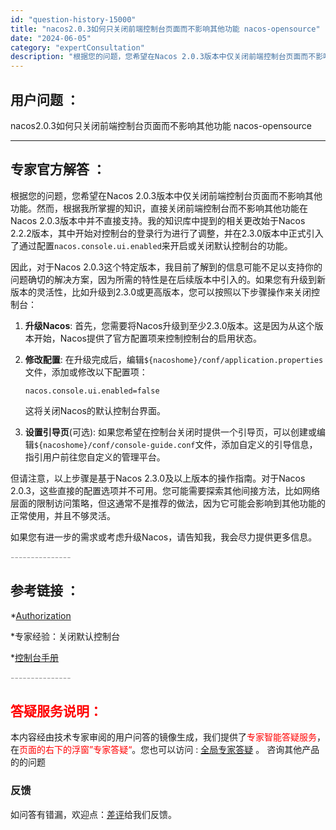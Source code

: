 ```yaml
---
id: "question-history-15000"
title: "nacos2.0.3如何只关闭前端控制台页面而不影响其他功能 nacos-opensource"
date: "2024-06-05"
category: "expertConsultation"
description: "根据您的问题，您希望在Nacos 2.0.3版本中仅关闭前端控制台页面而不影响其他功能。然而，根据我所掌握的知识，直接关闭前端控制台而不影响其他功能在Nacos 2.0.3版本中并不直接支持。我的知识库中提到的相关更改始于Nacos 2.2.2版本，其中开始对控制台的登录行为进行了调整，并在2.3."
---
```


## 用户问题 ： 
 nacos2.0.3如何只关闭前端控制台页面而不影响其他功能 nacos-opensource 

---------------
## 专家官方解答 ：

根据您的问题，您希望在Nacos 2.0.3版本中仅关闭前端控制台页面而不影响其他功能。然而，根据我所掌握的知识，直接关闭前端控制台而不影响其他功能在Nacos 2.0.3版本中并不直接支持。我的知识库中提到的相关更改始于Nacos 2.2.2版本，其中开始对控制台的登录行为进行了调整，并在2.3.0版本中正式引入了通过配置`nacos.console.ui.enabled`来开启或关闭默认控制台的功能。

因此，对于Nacos 2.0.3这个特定版本，我目前了解到的信息可能不足以支持你的问题确切的解决方案，因为所需的特性是在后续版本中引入的。如果您有升级到新版本的灵活性，比如升级到2.3.0或更高版本，您可以按照以下步骤操作来关闭控制台：

1. **升级Nacos**: 首先，您需要将Nacos升级到至少2.3.0版本。这是因为从这个版本开始，Nacos提供了官方配置项来控制控制台的启用状态。

2. **修改配置**: 在升级完成后，编辑`${nacoshome}/conf/application.properties`文件，添加或修改以下配置项：
   ```
   nacos.console.ui.enabled=false
   ```
   这将关闭Nacos的默认控制台界面。

3. **设置引导页**(可选): 如果您希望在控制台关闭时提供一个引导页，可以创建或编辑`${nacoshome}/conf/console-guide.conf`文件，添加自定义的引导信息，指引用户前往您自定义的管理平台。

但请注意，以上步骤是基于Nacos 2.3.0及以上版本的操作指南。对于Nacos 2.0.3，这些直接的配置选项并不可用。您可能需要探索其他间接方法，比如网络层面的限制访问策略，但这通常不是推荐的做法，因为它可能会影响到其他功能的正常使用，并且不够灵活。

如果您有进一步的需求或考虑升级Nacos，请告知我，我会尽力提供更多信息。


<font color="#949494">---------------</font> 


## 参考链接 ：

*[Authorization](https://nacos.io/docs/latest/guide/user/auth)
 
 *专家经验：关闭默认控制台 
 
 *[控制台手册](https://nacos.io/docs/latest/guide/admin/console-guide)


 <font color="#949494">---------------</font> 
 


## <font color="#FF0000">答疑服务说明：</font> 

本内容经由技术专家审阅的用户问答的镜像生成，我们提供了<font color="#FF0000">专家智能答疑服务</font>，在<font color="#FF0000">页面的右下的浮窗”专家答疑“</font>。您也可以访问 : [全局专家答疑](https://opensource.alibaba.com/chatBot) 。 咨询其他产品的的问题

### 反馈
如问答有错漏，欢迎点：[差评](https://ai.nacos.io/user/feedbackByEnhancerGradePOJOID?enhancerGradePOJOId=15053)给我们反馈。
